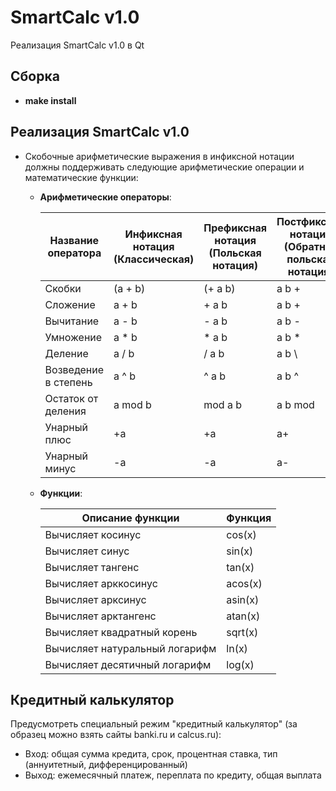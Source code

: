 # SmartCalc v1.0
Реализация SmartCalc v1.0 в Qt

## Сборка

- **make install**

## Реализация SmartCalc v1.0
- Скобочные арифметические выражения в инфиксной нотации должны поддерживать следующие арифметические операции и математические функции:
    - **Арифметические операторы**:

        | Название оператора | Инфиксная нотация <br /> (Классическая) | Префиксная нотация <br /> (Польская нотация) |  Постфиксная нотация <br /> (Обратная польская нотация) |
        | ------ | ------ | ------ | ------ |
        | Скобки | (a + b) | (+ a b) | a b + |
        | Сложение | a + b | + a b | a b + |
        | Вычитание | a - b | - a b | a b - |
        | Умножение | a * b | * a b | a b * |
        | Деление | a / b | / a b | a b \ |
        | Возведение в степень | a ^ b | ^ a b | a b ^ |
        | Остаток от деления | a mod b | mod a b | a b mod |
        | Унарный плюс | +a | +a | a+ |
        | Унарный минус | -a | -a | a- |

    - **Функции**:
  
        | Описание функции | Функция |   
        | ---------------- | ------- |  
        | Вычисляет косинус | cos(x) |   
        | Вычисляет синус | sin(x) |  
        | Вычисляет тангенс | tan(x) |  
        | Вычисляет арккосинус | acos(x) | 
        | Вычисляет арксинус | asin(x) | 
        | Вычисляет арктангенс | atan(x) |
        | Вычисляет квадратный корень | sqrt(x) |
        | Вычисляет натуральный логарифм | ln(x) | 
        | Вычисляет десятичный логарифм | log(x) |

## Кредитный калькулятор

Предусмотреть специальный режим "кредитный калькулятор" (за образец можно взять сайты banki.ru и calcus.ru):
 - Вход: общая сумма кредита, срок, процентная ставка, тип (аннуитетный, дифференцированный)
 - Выход: ежемесячный платеж, переплата по кредиту, общая выплата
